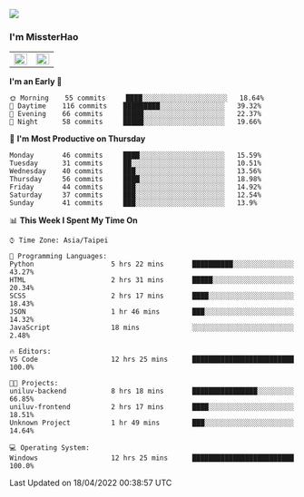 ![](https://komarev.com/ghpvc/?username=MissterHao&color=ff69b4)

### I'm MissterHao


<!-- Readme stats -->
<!-- https://github.com/anuraghazra/github-readme-stats -->
<table>
<tr>
    <td valign="top" width="50%">
    <img src="https://github-readme-stats.vercel.app/api?username=MissterHao&hide_border=true&show_icons=true&locale=en" align="left" style="width: 100%" />
    </td>
    <td valign="top" width="50%">
    <img src="https://github-readme-stats.vercel.app/api/top-langs?username=MissterHao&hide_border=true&show_icons=true&locale=en&layout=compact" align="left" style="width: 100%" />
    </td>
</tr>
</table>  


<!--START_SECTION:waka-->
**I'm an Early 🐤** 

```text
🌞 Morning    55 commits     ████░░░░░░░░░░░░░░░░░░░░░   18.64% 
🌆 Daytime    116 commits    █████████░░░░░░░░░░░░░░░░   39.32% 
🌃 Evening    66 commits     █████░░░░░░░░░░░░░░░░░░░░   22.37% 
🌙 Night      58 commits     █████░░░░░░░░░░░░░░░░░░░░   19.66%

```
📅 **I'm Most Productive on Thursday** 

```text
Monday       46 commits     ████░░░░░░░░░░░░░░░░░░░░░   15.59% 
Tuesday      31 commits     ██░░░░░░░░░░░░░░░░░░░░░░░   10.51% 
Wednesday    40 commits     ███░░░░░░░░░░░░░░░░░░░░░░   13.56% 
Thursday     56 commits     ████░░░░░░░░░░░░░░░░░░░░░   18.98% 
Friday       44 commits     ███░░░░░░░░░░░░░░░░░░░░░░   14.92% 
Saturday     37 commits     ███░░░░░░░░░░░░░░░░░░░░░░   12.54% 
Sunday       41 commits     ███░░░░░░░░░░░░░░░░░░░░░░   13.9%

```


📊 **This Week I Spent My Time On** 

```text
⌚︎ Time Zone: Asia/Taipei

💬 Programming Languages: 
Python                   5 hrs 22 mins       ██████████░░░░░░░░░░░░░░░   43.27% 
HTML                     2 hrs 31 mins       █████░░░░░░░░░░░░░░░░░░░░   20.34% 
SCSS                     2 hrs 17 mins       ████░░░░░░░░░░░░░░░░░░░░░   18.43% 
JSON                     1 hr 46 mins        ███░░░░░░░░░░░░░░░░░░░░░░   14.32% 
JavaScript               18 mins             ░░░░░░░░░░░░░░░░░░░░░░░░░   2.48%

🔥 Editors: 
VS Code                  12 hrs 25 mins      █████████████████████████   100.0%

🐱‍💻 Projects: 
uniluv-backend           8 hrs 18 mins       ████████████████░░░░░░░░░   66.85% 
uniluv-frontend          2 hrs 17 mins       ████░░░░░░░░░░░░░░░░░░░░░   18.51% 
Unknown Project          1 hr 49 mins        ███░░░░░░░░░░░░░░░░░░░░░░   14.64%

💻 Operating System: 
Windows                  12 hrs 25 mins      █████████████████████████   100.0%

```


 Last Updated on 18/04/2022 00:38:57 UTC
<!--END_SECTION:waka-->

<!--
**MissterHao/MissterHao** is a ✨ _special_ ✨ repository because its `README.md` (this file) appears on your GitHub profile.

Here are some ideas to get you started:

- 🔭 I’m currently working on ...
- 🌱 I’m currently learning ...
- 👯 I’m looking to collaborate on ...
- 🤔 I’m looking for help with ...
- 💬 Ask me about ...
- 📫 How to reach me: ...
- 😄 Pronouns: ...
- ⚡ Fun fact: ...
-->
